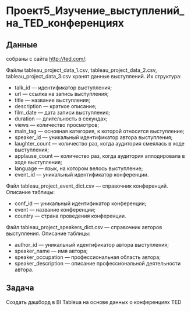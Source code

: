 # Проект5_Изучение_выступлений_на_TED_конференциях

## Данные
собраны с сайта http://ted.com/:

Файлы tableau_project_data_1.csv, tableau_project_data_2.csv, tableau_project_data_3.csv хранят данные выступлений. 
Их структура:
- talk_id — идентификатор выступления;
- url — ссылка на запись выступления;
- title — название выступления;
- description — краткое описание;
- film_date — дата записи выступления;
- duration — длительность в секундах;
- views — количество просмотров;
- main_tag — основная категория, к которой относится выступление;
- speaker_id — уникальный идентификатор автора выступления;
- laughter_count — количество раз, когда аудитория смеялась в ходе выступления;
- applause_count — количество раз, когда аудитория аплодировала в ходе выступления;
- language — язык, на котором велось выступление;
- event_id — уникальный идентификатор конференции.

Файл tableau_project_event_dict.csv — справочник конференций. Описание таблицы:
- conf_id — уникальный идентификатор конференции;
- event — название конференции;
- country — страна проведения конференции.

Файл tableau_project_speakers_dict.csv — справочник авторов выступления. Описание таблицы:
- author_id — уникальный идентификатор автора выступления;
- speaker_name — имя автора;
- speaker_occupation — профессиональная область автора;
- speaker_description — описание профессиональной деятельности автора.

## Задача
Создать дашборд в BI Tableua на основе данных о конференциях TED

